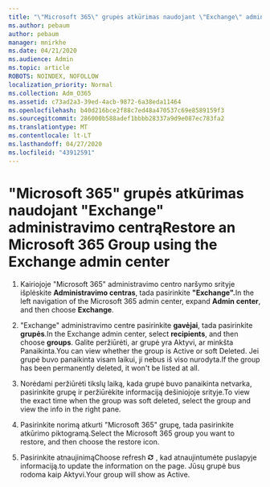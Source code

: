 ```yaml
---
title: "\"Microsoft 365\" grupės atkūrimas naudojant \"Exchange\" administravimo centrą"
ms.author: pebaum
author: pebaum
manager: mnirkhe
ms.date: 04/21/2020
ms.audience: Admin
ms.topic: article
ROBOTS: NOINDEX, NOFOLLOW
localization_priority: Normal
ms.collection: Adm_O365
ms.assetid: c73ad2a3-39ed-4acb-9872-6a38eda11464
ms.openlocfilehash: b40d216bce2f88c7ed48a470537c69e8589159f3
ms.sourcegitcommit: 286000b588adef1bbbb28337a9d9e087ec783fa2
ms.translationtype: MT
ms.contentlocale: lt-LT
ms.lasthandoff: 04/27/2020
ms.locfileid: "43912591"
---
```

# <a name="restore-an-microsoft-365-group-using-the-exchange-admin-center"></a><span data-ttu-id="2f438-102">"Microsoft 365" grupės atkūrimas naudojant "Exchange" administravimo centrą</span><span class="sxs-lookup"><span data-stu-id="2f438-102">Restore an Microsoft 365 Group using the Exchange admin center</span></span>

1. <span data-ttu-id="2f438-103">Kairiojoje "Microsoft 365" administravimo centro naršymo srityje išplėskite **Administravimo centras**, tada pasirinkite **"Exchange".**</span><span class="sxs-lookup"><span data-stu-id="2f438-103">In the left navigation of the Microsoft 365 admin center, expand **Admin center**, and then choose **Exchange**.</span></span>
    
2. <span data-ttu-id="2f438-104">"Exchange" administravimo centre pasirinkite **gavėjai**, tada pasirinkite **grupės**.</span><span class="sxs-lookup"><span data-stu-id="2f438-104">In the Exchange admin center, select **recipients**, and then choose **groups**.</span></span> <span data-ttu-id="2f438-105">Galite peržiūrėti, ar grupė yra Aktyvi, ar minkšta Panaikinta.</span><span class="sxs-lookup"><span data-stu-id="2f438-105">You can view whether the group is Active or soft Deleted.</span></span> <span data-ttu-id="2f438-106">Jei grupė buvo panaikinta visam laikui, ji nebus iš viso nurodyta.</span><span class="sxs-lookup"><span data-stu-id="2f438-106">If the group has been permanently deleted, it won't be listed at all.</span></span>
    
3. <span data-ttu-id="2f438-107">Norėdami peržiūrėti tikslų laiką, kada grupė buvo panaikinta netvarka, pasirinkite grupę ir peržiūrėkite informaciją dešiniojoje srityje.</span><span class="sxs-lookup"><span data-stu-id="2f438-107">To view the exact time when the group was soft deleted, select the group and view the info in the right pane.</span></span>
    
4. <span data-ttu-id="2f438-108">Pasirinkite norimą atkurti "Microsoft 365" grupę, tada pasirinkite atkūrimo piktogramą.</span><span class="sxs-lookup"><span data-stu-id="2f438-108">Select the Microsoft 365 group you want to restore, and then choose the restore icon.</span></span>
    
5. <span data-ttu-id="2f438-109">Pasirinkite atnaujinimą</span><span class="sxs-lookup"><span data-stu-id="2f438-109">Choose refresh</span></span> ![Atnaujinimo piktograma](media/6464df90-2a91-4c1f-92a6-9a38c7696ac3.gif) <span data-ttu-id="2f438-111">, kad atnaujintumėte puslapyje informaciją.</span><span class="sxs-lookup"><span data-stu-id="2f438-111">to update the information on the page.</span></span> <span data-ttu-id="2f438-112">Jūsų grupė bus rodoma kaip Aktyvi.</span><span class="sxs-lookup"><span data-stu-id="2f438-112">Your group will show as Active.</span></span> 
    

